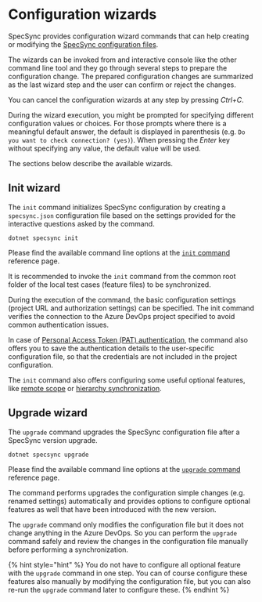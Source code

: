 # Configuration wizards

SpecSync provides configuration wizard commands that can help creating or modifying the [SpecSync configuration files](configuration-file.md).

The wizards can be invoked from and interactive console like the other command line tool and they go through several steps to prepare the configuration change. The prepared configuration changes are summarized as the last wizard step and the user can confirm or reject the changes. 

You can cancel the configuration wizards at any step by pressing *Ctrl+C*.

During the wizard execution, you might be prompted for specifying different configuration values or choices. For those prompts where there is a meaningful default answer, the default is displayed in parenthesis (e.g. `Do you want to check connection? (yes)`). When pressing the *Enter* key without specifying any value, the default value will be used.

The sections below describe the available wizards.

## Init wizard

The `init` command initializes SpecSync configuration by creating a `specsync.json` configuration file based on the settings provided for the interactive questions asked by the command.

```text
dotnet specsync init
```

Please find the available command line options at the [`init` command](../../reference/command-line-reference/init-command.md) reference page.

It is recommended to invoke the `init` command from the common root folder of the local test cases (feature files) to be synchronized.

During the execution of the command, the basic configuration settings (project URL and authorization settings) can be specified. The init command verifies the connection to the Azure DevOps project specified to avoid common authentication issues.

In case of [Personal Access Token \(PAT\) authentication](../../features/general-features/server-authentication-options.md), the command also offers you to save the authentication details to the user-specific configuration file, so that the credentials are not included in the project configuration.

The `init` command also offers configuring some useful optional features, like [remote scope](../common-synchronization-features/remote-scope.md) or [hierarchy synchronization](../common-synchronization-features/synchronizing-test-case-hierarchies.md).

## Upgrade wizard

The `upgrade` command upgrades the SpecSync configuration file after a SpecSync version upgrade.

```text
dotnet specsync upgrade
```

Please find the available command line options at the [`upgrade` command](../../reference/command-line-reference/upgrade-command.md) reference page.

The command performs upgrades the configuration simple changes (e.g. renamed settings) automatically and provides options to configure optional features as well that have been introduced with the new version.

The `upgrade` command only modifies the configuration file but it does not change anything in the Azure DevOps. So you can perform the `upgrade` command safely and review the changes in the configuration file manually before performing a synchronization.

{% hint style="hint" %}
You do not have to configure all optional feature with the `upgrade` command in one step. You can of course configure these features also manually by modifying the configuration file, but you can also re-run the `upgrade` command later to configure these.
{% endhint %}

